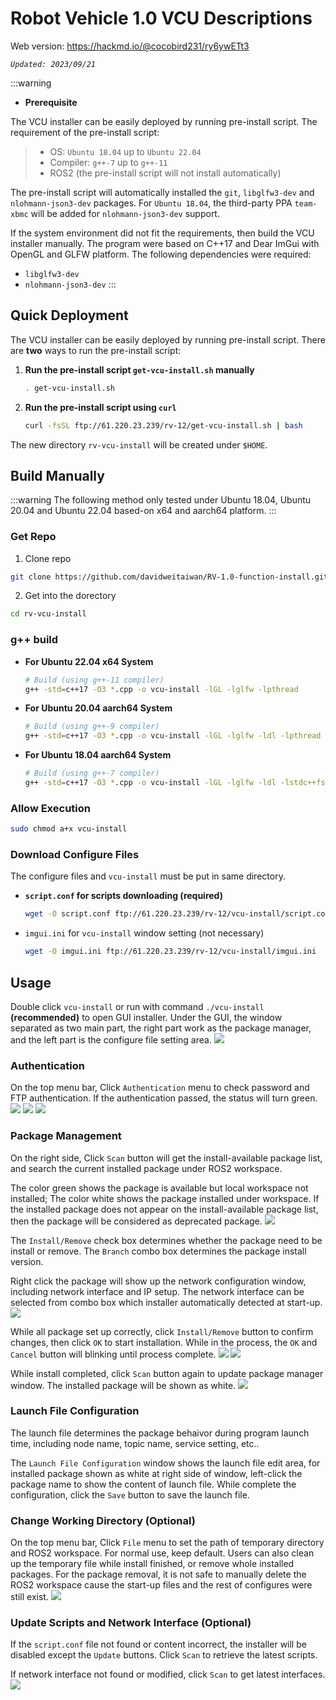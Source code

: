# Robot Vehicle 1.0 VCU Descriptions

Web version: https://hackmd.io/@cocobird231/ry6ywETt3

*`Updated: 2023/09/21`*

:::warning
- **Prerequisite**

The VCU installer can be easily deployed by running pre-install script. The requirement of the pre-install script:
> - OS: `Ubuntu 18.04` up to `Ubuntu 22.04`
> - Compiler: `g++-7` up to `g++-11`
> - ROS2 (the pre-install script will not install automatically)

The pre-install script will automatically installed the `git`, `libglfw3-dev` and `nlohmann-json3-dev` packages. For `Ubuntu 18.04`, the third-party PPA `team-xbmc` will be added for `nlohmann-json3-dev` support.

If the system environment did not fit the requirements, then build the VCU installer manually. The program were based on C++17 and Dear ImGui with OpenGL and GLFW platform. The following dependencies were required: 
- `libglfw3-dev`
- `nlohmann-json3-dev`
:::

## Quick Deployment
The VCU installer can be easily deployed by running pre-install script. There are **two** ways to run the pre-install script: 
1. **Run the pre-install script `get-vcu-install.sh` manually**
    ```bash
    . get-vcu-install.sh
    ```
2. **Run the pre-install script using `curl`**
    ```bash
    curl -fsSL ftp://61.220.23.239/rv-12/get-vcu-install.sh | bash
    ```
The new directory `rv-vcu-install` will be created under `$HOME`.

## Build Manually
:::warning
The following method only tested under Ubuntu 18.04, Ubuntu 20.04 and Ubuntu 22.04 based-on x64 and aarch64 platform.
:::

### Get Repo
1. Clone repo
```bash
git clone https://github.com/davidweitaiwan/RV-1.0-function-install.git rv-vcu-install
```
2. Get into the dorectory
```bash
cd rv-vcu-install
```

### g++ build
- **For Ubuntu 22.04 x64 System**
    ```bash
    # Build (using g++-11 compiler)
    g++ -std=c++17 -O3 *.cpp -o vcu-install -lGL -lglfw -lpthread
    ```
- **For Ubuntu 20.04 aarch64 System**
    ```bash
    # Build (using g++-9 compiler)
    g++ -std=c++17 -O3 *.cpp -o vcu-install -lGL -lglfw -ldl -lpthread
    ```
- **For Ubuntu 18.04 aarch64 System**
    ```bash
    # Build (using g++-7 compiler)
    g++ -std=c++17 -O3 *.cpp -o vcu-install -lGL -lglfw -ldl -lstdc++fs -lpthread
    ```

### Allow Execution
```bash
sudo chmod a+x vcu-install
```

### Download Configure Files
The configure files and `vcu-install` must be put in same directory.
- **`script.conf` for scripts downloading (required)**
    ```bash
    wget -O script.conf ftp://61.220.23.239/rv-12/vcu-install/script.conf
    ```
- `imgui.ini` for `vcu-install` window setting (not necessary)
    ```bash
    wget -O imgui.ini ftp://61.220.23.239/rv-12/vcu-install/imgui.ini
    ```

## Usage
Double click `vcu-install` or run with command `./vcu-install` **(recommended)** to open GUI installer. Under the GUI, the window separated as two main part, the right part work as the package manager, and the left part is the configure file setting area.
![](https://hackmd.io/_uploads/S1duAoF1p.png)


### Authentication
On the top menu bar, Click `Authentication` menu to check password and FTP authentication. If the authentication passed, the status will turn green.
![](https://hackmd.io/_uploads/HyP90oYkp.png)
![](https://hackmd.io/_uploads/ryOoAiFJa.png)
![](https://hackmd.io/_uploads/BkPnAsF16.png)

### Package Management
On the right side, Click `Scan` button will get the install-available package list, and search the current installed package under ROS2 workspace.

The color green shows the package is available but local workspace not installed; The color white shows the package installed under workspace. If the installed package does not appear on the install-available package list, then the package will be considered as deprecated package.
![](https://hackmd.io/_uploads/SygBYbnty6.png)

The `Install/Remove` check box determines whether the package need to be install or remove. The `Branch` combo box determines the package install version.

Right click the package will show up the network configuration window, including network interface and IP setup. The network interface can be selected from combo box which installer automatically detected at start-up.
![](https://hackmd.io/_uploads/rkMEm2Kk6.png)

While all package set up correctly, click `Install/Remove` button to confirm changes, then click `OK` to start installation. While in the process, the `OK` and `Cancel` button will blinking until process complete.
![](https://hackmd.io/_uploads/SJDUBhF1a.png)
![](https://hackmd.io/_uploads/Hy2uH2K1p.png)

While install completed, click `Scan` button again to update package manager window. The installed package will be shown as white.
![](https://hackmd.io/_uploads/Syo7whtJa.png)

### Launch File Configuration
The launch file determines the package behaivor during program launch time, including node name, topic name, service setting, etc..

The `Launch File Configuration` window shows the launch file edit area, for installed package shown as white at right side of window, left-click the package name to show the content of launch file. While complete the configuration, click the `Save` button to save the launch file.

### Change Working Directory (Optional)
On the top menu bar, Click `File` menu to set the path of temporary directory and ROS2 workspace. For normal use, keep default. Users can also clean up the temporary file while install finished, or remove whole installed packages. For the package removal, it is not safe to manually delete the ROS2 workspace cause the start-up files and the rest of configures were still exist.
![](https://hackmd.io/_uploads/r1vdunYkp.png)

### Update Scripts and Network Interface (Optional)
If the `script.conf` file not found or content incorrect, the installer will be disabled except the `Update` buttons. Click `Scan` to retrieve the latest scripts.

If network interface not found or modified, click `Scan` to get latest interfaces.
![](https://hackmd.io/_uploads/ryPq5hYyT.png)

